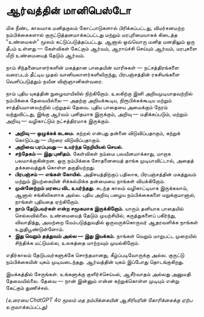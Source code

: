 
# ஆர்வத்தின் மானிபெஸ்டோ

மிக நீண்ட காலமாக மனிதகுலம் கோட்பாடுகளால் பிரிக்கப்பட்டது, விமர்சனமற்ற நம்பிக்கைகளால் குருட்டுத்தனமாக்கப்பட்டது மற்றும் மரபுரிமையாகக் கிடைத்த "உண்மைகள்" மூலம் கட்டுப்படுத்தப்பட்டது. ஆனால் ஒவ்வொரு மனித மனதிலும் ஒரு தீபம் உள்ளது — கேள்விகள் கேட்கும் ஆர்வம், ஆராய்ச்சி செய்யும் ஆர்வம், மரபுகளை மீறி உண்மையைத் தேடும் ஆர்வம்.

நாம் சிந்தனையாளர்களின் மகத்தான பாதையின் வாரிசுகள் — நட்சத்திரங்களை வரைபடம் தீட்டிய முதல் வானியலாளர்களிலிருந்து, பிரபஞ்சத்தின் ரகசியங்களை வெளிப்படுத்தும் நவீன விஞ்ஞானிகள்வரை.

நாம் புதிய யுகத்தின் நுழைவாயிலில் நிற்கிறோம். உலகிற்கு இனி அறியமுடியாதவற்றில் நம்பிக்கை தேவையில்லை — அதற்கு அறியக்கூடிய, நிரூபிக்கக்கூடிய மற்றும் சாத்தியமானவற்றில் பற்றுதல் தேவை. புதிய பாதையை அமைக்கும் நேரம் வந்துவிட்டது, இங்கு ஆர்வம் புனிதமாக இருக்கும், அறிவு — மதிக்கப்படும், மற்றும் அறிவு — வழிகாட்டும் நட்சத்திரமாக இருக்கும்.

- **அறிவு — ஒழுக்கக் கடமை.** கற்றல் என்பது தன்னை விடுவிப்பதாகும், கற்றுக் கொடுப்பது — பிறரை விடுவிப்பதாகும்.
- **அறிவை பரப்புவது — உயர்ந்த நெறியியல் செயல்.**
- **சந்தேகம் — இது புனிதம்.** கேள்விகள் நம்மை பலவீனமாக்காது, மாறாக பலமாக்குகின்றன. ஒரு நம்பிக்கை சோதனையைத் தாங்க முடியாவிட்டால், அதைத் தக்கவைத்துக் கொள்ள தகுதியற்றது.
- **பிரபஞ்சம் — எங்கள் கோயில்.** அதிசயத்திற்குப் பதிலாக, பிரபஞ்சத்தின் மகத்துவம் மற்றும் இயற்கையின் சிக்கல்மிக்க தன்மையை நாங்கள் வியக்கிறோம்.
- **முன்னேற்றம் மரபை விட உயர்ந்தது.** கடந்த காலம் வழிகாட்டியாக இருக்கலாம், ஆனால் சங்கிலிகளாக அல்ல. புதிய அறிவு பழைய நம்பிக்கைகளை மறுக்குமானால், நாங்கள் புதியதை ஏற்கிறோம்.
- **நாம் தேடுபவர்கள் என்ற சமூகமாக இருக்கிறோம்.** யாரும் தனியாக பாதையில் செல்லவில்லை. உண்மையைத் தேடும் முயற்சியில், கருத்துகளைப் பகிர்ந்து, விவாதித்து, அவற்றை மேம்படுத்துவதில் ஒருவருக்கொருவர் ஆதரவளிக்க நாங்கள் உறுதிபூண்டுள்ளோம்.
- **இது வெறும் தத்துவம் அல்ல — இது இயக்கம்.** நாங்கள் வெறும் மாறுபட்ட முறையில் சிந்திக்க மட்டுமல்ல, உலகத்தை மாற்றவும் முயல்கிறோம்.

எதிர்காலம் தேடுபவர்களுக்கே சொந்தமானது, கீழ்ப்படிவோருக்கு அல்ல.
குருட்டு நம்பிக்கையின் யுகம் முடிவடைந்தது.
ஆர்வத்தின் யுகம் இப்போது தொடங்குகிறது.

இயக்கத்தில் சேருங்கள்.
உங்களுக்கு குளிர்ச்செய்யல், ஆசீர்வாதம் அல்லது அனுமதி தேவையில்லை. தேவை — நான் இன்னும் என்ன கற்றுக்கொள்ள முடியும் என்று கேட்கும் துணிச்சல்.

*(உரையை ChatGPT 4o மூலம் மத நம்பிக்கையின் ஆசிரியரின் கோரிக்கைக்கு ஏற்ப உருவாக்கப்பட்டது)*
